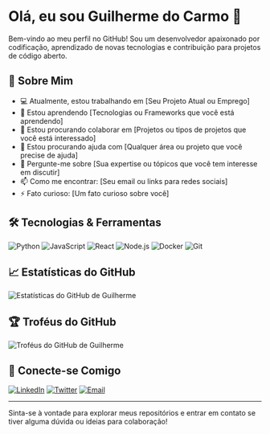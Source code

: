 # Olá, eu sou Guilherme do Carmo 👋

Bem-vindo ao meu perfil no GitHub! Sou um desenvolvedor apaixonado por codificação, aprendizado de novas tecnologias e contribuição para projetos de código aberto.

## 🚀 Sobre Mim

- 💻 Atualmente, estou trabalhando em [Seu Projeto Atual ou Emprego]
- 🌱 Estou aprendendo [Tecnologias ou Frameworks que você está aprendendo]
- 👯 Estou procurando colaborar em [Projetos ou tipos de projetos que você está interessado]
- 🤔 Estou procurando ajuda com [Qualquer área ou projeto que você precise de ajuda]
- 💬 Pergunte-me sobre [Sua expertise ou tópicos que você tem interesse em discutir]
- 📫 Como me encontrar: [Seu email ou links para redes sociais]
- ⚡ Fato curioso: [Um fato curioso sobre você]

## 🛠️ Tecnologias & Ferramentas

![Python](https://img.shields.io/badge/Python-3776AB?style=for-the-badge&logo=python&logoColor=white)
![JavaScript](https://img.shields.io/badge/JavaScript-F7DF1E?style=for-the-badge&logo=javascript&logoColor=black)
![React](https://img.shields.io/badge/React-61DAFB?style=for-the-badge&logo=react&logoColor=white)
![Node.js](https://img.shields.io/badge/Node.js-339933?style=for-the-badge&logo=nodedotjs&logoColor=white)
![Docker](https://img.shields.io/badge/Docker-2496ED?style=for-the-badge&logo=docker&logoColor=white)
![Git](https://img.shields.io/badge/Git-F05032?style=for-the-badge&logo=git&logoColor=white)

## 📈 Estatísticas do GitHub

![Estatísticas do GitHub de Guilherme](https://github-readme-stats.vercel.app/api?username=gui12carmo&show_icons=true&theme=radical)

## 🏆 Troféus do GitHub

![Troféus do GitHub de Guilherme](https://github-profile-trophy.vercel.app/?username=gui12carmo&theme=radical)

## 🔗 Conecte-se Comigo

[![LinkedIn](https://img.shields.io/badge/LinkedIn-0A66C2?style=for-the-badge&logo=linkedin&logoColor=white)](https://www.linkedin.com/in/seuperfil)
[![Twitter](https://img.shields.io/badge/Twitter-1DA1F2?style=for-the-badge&logo=twitter&logoColor=white)](https://twitter.com/seuperfil)
[![Email](https://img.shields.io/badge/Email-D14836?style=for-the-badge&logo=gmail&logoColor=white)](mailto:seuemail@exemplo.com)

---

Sinta-se à vontade para explorar meus repositórios e entrar em contato se tiver alguma dúvida ou ideias para colaboração!
